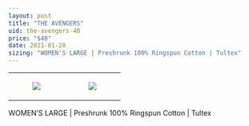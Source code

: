 ```yaml
---
layout: post
title: "THE AVENGERS"
uid: the-avengers-40
price: "$40"
date: 2021-01-28
sizing: "WOMEN'S LARGE | Preshrunk 100% Ringspun Cotton | Tultex"
---
```




<table style="width:100%;"><tr><td style="vertical-align:top;">
      <figure class="tmblr-full" data-orig-height="2048" data-orig-width="1365" data-orig-src="https://concertshirts.netlify.app/shirts/0260/0260-01.jpg"><img src="https://64.media.tumblr.com/eab3f2281c92cf47fbc10ff4012251ce/525b360ac23984b4-7a/s540x810/2df3bc08578c80e95c4a7072a27b3bd3a44ccce9.jpg" data-orig-height="2048" data-orig-width="1365" data-orig-src="https://concertshirts.netlify.app/shirts/0260/0260-01.jpg"/></figure></td>
    <td style="vertical-align:top;">
      <figure class="tmblr-full" data-orig-height="2048" data-orig-width="1365" data-orig-src="https://concertshirts.netlify.app/shirts/0260/0260-02.jpg"><img src="https://64.media.tumblr.com/39c00456ba2bf94f200da133fa11426a/525b360ac23984b4-44/s540x810/879a015f60512cd042e5c29a98167ae4c8d53ed7.jpg" data-orig-height="2048" data-orig-width="1365" data-orig-src="https://concertshirts.netlify.app/shirts/0260/0260-02.jpg"/></figure></td>
  </tr></table><p>
  WOMEN&rsquo;S LARGE | Preshrunk 100% Ringspun Cotton | Tultex
</p>
